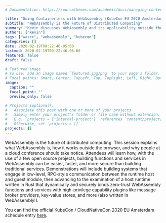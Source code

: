 ```yaml
---
# Documentation: https://sourcethemes.com/academic/docs/managing-content/

title: "Going Containerless with WebAssembly (KubeCon EU 2020 Amsterdam)"
subtitle: "WebAssembly is the Future of Distributed Computing"
summary: "Kevin discusses WebAssembly and its applicability outside the browser, specifically in the cloud"
authors: ["kevin"]
tags: ["wascc", "webassembly", "kubecon"]
categories: []
date: 2020-02-19T09:22:46-05:00
lastmod: 2020-02-19T09:22:46-05:00
featured: false
draft: false

# Featured image
# To use, add an image named `featured.jpg/png` to your page's folder.
# Focal points: Smart, Center, TopLeft, Top, TopRight, Left, Right, BottomLeft, Bottom, BottomRight.
image:
  caption: ""
  focal_point: ""
  preview_only: false

# Projects (optional).
#   Associate this post with one or more of your projects.
#   Simply enter your project's folder or file name without extension.
#   E.g. `projects = ["internal-project"]` references `content/project/deep-learning/index.md`.
#   Otherwise, set `projects = []`.
projects: []
---
```


WebAssembly is the future of distributed computing. This session explains what WebAssembly is, how it works outside the browser, and why people at a cloud conference should take notice. Attendees will learn how, with the use of a few open source projects, building functions and services in WebAssembly can be easier, faster, and more secure than building traditional services. Demonstrations will include building systems that engage in low-level, RPC-style communication between the runtime host and guest module, then advancing to the examination of a host runtime written in Rust that dynamically and securely binds zero-trust WebAssembly functions and services with high-privilege capability plugins like message broker providers, key-value stores, and more (also written in WebAssembly!). 


You can find the official KubeCon / CloudNativeCon 2020 EU Amsterdam schedule entry [here](https://kccnceu20.sched.com/event/7be50f933f74c6c00615634a36921e5d?iframe=no&w=100%&sidebar=yes&bg=no).